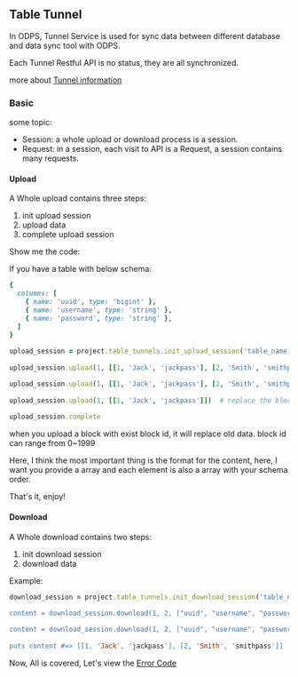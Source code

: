 ## Table Tunnel

In ODPS, Tunnel Service is used for sync data between different database and data sync tool with ODPS.

Each Tunnel Restful API is no status, they are all synchronized.

more about [Tunnel information](http://repo.aliyun.com/api-doc/Tunnel/tunnel_brief/index.html)


### Basic

some topic:

+ Session: a whole upload or download process is a session.
+ Request: in a session, each visit to API is a Request, a session contains many requests.

#### Upload

A Whole upload contains three steps:

1. init upload session
2. upload data
3. complete upload session


Show me the code:

If you have a table with below schema:

```ruby
{
  columns: [
    { name: 'uuid', type: 'bigint' },
    { name: 'username', type: 'string' },
    { name: 'password', type: 'string' },
  ]
}
	
upload_session = project.table_tunnels.init_upload_session('table_name', { part: 'value' })
    
upload_session.upload(1, [[1, 'Jack', 'jackpass'], [2, 'Smith', 'smithpass']])

upload_session.upload(1, [[1, 'Jack', 'jackpass'], [2, 'Smith', 'smithpass']], 'snappy') # use x-snappy-framedd encoding for upload, current we support zlib/deflate, snappy and raw(default) now.
    
upload_session.upload(1, [[1, 'Jack', 'jackpass']])  # replace the block 1
    
upload_session.complete
```
    

when you upload a block with exist block id, it will replace old data. block id can range from 0~1999

Here, I think the most important thing is the format for the content, here, I want you provide a array and each element is also a array with your schema order.
    
That's it, enjoy!    

#### Download

A Whole download contains two steps:

1. init download session
2. download data


Example:

```ruby
download_session = project.table_tunnels.init_download_session('table_name, { part: 'value' })
    
content = download_session.download(1, 2, ["uuid", "username", "password"])

content = download_session.download(1, 2, ["uuid", "username", "password"], 'snappy') # here, we support deflate, snappy and raw(default) for Accept-Encoding too.
    
puts content #=> [[1, 'Jack', 'jackpass'], [2, 'Smith', 'smithpass']]
```


Now, All is covered, Let's view the [Error Code](./error.md)    
    
